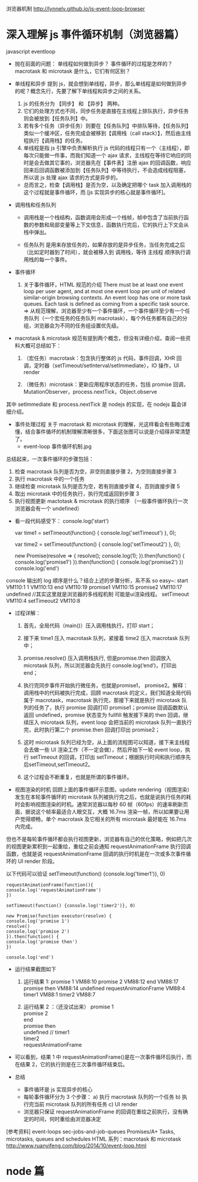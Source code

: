 浏览器机制 http://lynnelv.github.io/js-event-loop-browser

# 深入理解 js 事件循环机制（浏览器篇）

javascript eventloop

- 抛在前面的问题：
  单线程如何做到异步？
  事件循环的过程是怎样的？
  macrotask 和 microtask 是什么，它们有何区别？

- 单线程和异步
  提到 js，就会想到单线程，异步，那么单线程是如何做到异步的呢？概念先行，先要了解下单线程和异步之间的关系。

  1. js 的任务分为 【同步】 和 【异步】 两种。
  2. 它们的处理方式也不同，同步任务是直接在主线程上排队执行，异步任务则会被放到【任务队列】中。
  3. 若有多个任务（异步任务）则要在【任务队列】中排队等待，【任务队列】类似一个缓冲区，任务完成会被移到【调用栈（call stack）】，然后由主线程执行【调用栈】的任务。
  4. 单线程是指 js 引擎中负责解析执行 js 代码的线程只有一个（主线程），即每次只能做一件事，而我们知道一个 ajax 请求，主线程在等待它响应的同时是会去做其它事的，浏览器先在【事件表】注册 ajax 的回调函数，响应回来后回调函数被添加到【任务队列】中等待执行，不会造成线程阻塞，所以说 js 处理 ajax 请求的方式是异步的。

  - 总而言之，检查【调用栈】是否为空，以及确定把哪个 task 加入调用栈的这个过程就是事件循环，而 [js 实现异步的核心就是事件循环]。

- 调用栈和任务队列

  - 调用栈是一个栈结构，函数调用会形成一个栈帧，帧中包含了当前执行函数的参数和局部变量等上下文信息，函数执行完后，它的执行上下文会从栈中弹出。

  - 任务队列 是用来存放任务的，如果存放的是异步任务，当任务完成之后（比如定时器到了时间），就会被移入到 调用栈，等待 主线程 顺序执行调用栈的每一个事件。

- 事件循环

  1. 关于事件循环，HTML 规范的介绍
     There must be at least one event loop per user agent, and at most one event loop per unit of related similar-origin browsing contexts.
     An event loop has one or more task queues.
     Each task is defined as coming from a specific task source.
     => 从规范理解，浏览器至少有一个事件循环，一个事件循环至少有一个任务队列（一个宏任务的任务队列 macrotask），每个外任务都有自己的分组，浏览器会为不同的任务组设置优先级。

- macrotask & microtask
  规范有提到两个概念，但没有详细介绍，查阅一些资料大概可总结如下：

  1. （宏任务）macrotask：包含执行整体的 js 代码，事件回调，XHR 回调，定时器（setTimeout/setInterval/setImmediate），IO 操作，UI render

  2. （微任务）microtask：更新应用程序状态的任务，包括 promise 回调，MutationObserver，process.nextTick，Object.observe

其中 setImmediate 和 process.nextTick 是 nodejs 的实现，在 nodejs 篇会详细介绍。

- 事件处理过程
  关于 macrotask 和 microtask 的理解，光这样看会有些晦涩难懂，结合事件循坏的机制理解清晰很多，下面这张图可以说是介绍得非常清楚了。
  - event-loop 事件循环机制.jpg

总结起来，一次事件循环的步骤包括：

1. 检查 macrotask 队列是否为空，非空则直接步骤 2，为空则直接步骤 3
2. 执行 macrotask 中的一个任务
3. 继续检查 microtask 队列是否为空，若有则直接步骤 4，否则直接步骤 5
4. 取出 microtask 中的任务执行，执行完成返回到步骤 3
5. 执行视图更新
   mactotask & microtask 的执行顺序 （一般事件循环执行一次浏览器会有一个 undefined）

- 看一段代码感受下：
  console.log('start')

  var time1 = setTimeout(function() {
  console.log('setTimeout')
  }, 0);

  var time2 = setTimeout(function() {
  console.log('setTimeout2')
  }, 0);

  new Promise(resolve => {
    resolve();
    console.log(1);
  }).then(function() {
  console.log('promise1')
  }).then(function() {
  console.log('promise2')
  })
  console.log('end')

console 输出的 log 顺序是什么？结合上述的步骤分析，系不系 so easy~:
    start        VM110:1 
    1            VM110:13
    end          VM110:19
    promise1     VM110:15
    promise2     VM110:17
    undefined   //其实这里就是浏览器的多线程机制 可能是ui渲染线程。
    setTimeout    VM110:4
    setTimeout2   VM110:8

* 过程详解： 
  1. 首先，全局代码（main()）压入调用栈执行，打印 start；

  2. 接下来 time1 压入 macrotask 队列，紧接着 time2 压入 macrotask 队列中；

  3. promise.resolve() 压入调用栈执行, 但是promise.then 回调放入 microtask 队列，所以浏览器会先执行 console.log(‘end’)，打印出 end；

  4. 执行完同步事件开始执行微任务，也就是promise1， promise2。解释： 调用栈中的代码被执行完成，回顾 macrotask 的定义，我们知道全局代码属于 macrotask，macrotask 执行完，那接下来就是执行 microtask 队列的任务了，执行 promise 回调打印 promise1；promise 回调函数默认返回 undefined，promise 状态变为 fullfill 触发接下来的 then 回调，继续压入 microtask 队列，event loop 会把当前的 microtask 队列一直执行完，此时执行第二个 promise.then 回调打印出 promise2；

  5. 这时 microtask 队列已经为空，从上面的流程图可以知道，接下来主线程会去做一些 UI 渲染工作（不一定会做），然后开始下一轮 event loop，执行 setTimeout 的回调，打印出 setTimeout；根据执行时间和执行顺序先后setTimeout,setTimeout2。

  6. 这个过程会不断重复，也就是所谓的事件循环。

* 视图渲染的时机
回顾上面的事件循环示意图，update rendering（视图渲染）发生在本轮事件循环的 microtask 队列被执行完之后，也就是说执行任务的耗时会影响视图渲染的时机。通常浏览器以每秒 60 帧（60fps）的速率刷新页面，据说这个帧率最适合人眼交互，大概 16.7ms 渲染一帧，所以如果要让用户觉得顺畅，单个 macrotask 及它相关的所有 microtask 最好能在 16.7ms 内完成。

但也不是每轮事件循环都会执行视图更新，浏览器有自己的优化策略，例如把几次的视图更新累积到一起重绘，重绘之前会通知 requestAnimationFrame 执行回调函数，也就是说 requestAnimationFrame 回调的执行时机是在一次或多次事件循环的 UI render 阶段。

以下代码可以验证
    setTimeout(function() {console.log('timer1')}, 0)

    requestAnimationFrame(function(){
    console.log('requestAnimationFrame')
    })

    setTimeout(function() {console.log('timer2')}, 0)

    new Promise(function executor(resolve) {
    console.log('promise 1')
    resolve()
    console.log('promise 2')
    }).then(function() {
    console.log('promise then')
    })

    console.log('end')

  * 运行结果截图如下
    1. 运行结果 1:
      promise 1       VM88:10 
      promise 2       VM88:12 
      end             VM88:17 
      promise then    VM88:14
      undefined
      requestAnimationFrame  VM88:4 
      timer1                 VM88:1 
      timer2                 VM88:7 

    2. 运行结果 2 ：（还没试出来）
      promise 1       
      promise 2       
      end             
      promise then    
      undefined //
      timer1                 
      timer2                 
      requestAnimationFrame  


  * 可以看到，结果 1 中 requestAnimationFrame()是在一次事件循环后执行，而在结果 2，它的执行则是在三次事件循环结束后。

* 总结
  - 事件循环是 js 实现异步的核心
  - 每轮事件循环分为 3 个步骤：
    a) 执行 macrotask 队列的一个任务
    b) 执行完当前 microtask 队列的所有任务
    c) UI render
  - 浏览器只保证 requestAnimationFrame 的回调在重绘之前执行，没有确定的时间，何时重绘由浏览器决定


[参考资料]
event-loops
sec-jobs-and-job-queues
Promises/A+
Tasks, microtasks, queues and schedules
HTML 系列：macrotask 和 microtask
http://www.ruanyifeng.com/blog/2014/10/event-loop.html

# node 篇
